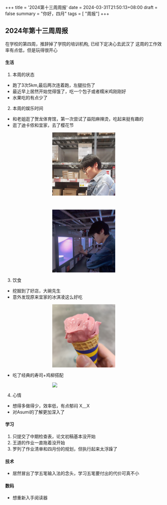 +++
title = '2024第十三周周报'
date = 2024-03-31T21:50:13+08:00
draft = false
summary = "你好，四月"
tags = [ "周报"]
+++
## 2024年第十三周周报
在学校的第四周，推辞掉了学院的培训机构, 已经下定决心去武汉了
这周的工作效率有点低，但是玩得很开心
#### 生活
1. 本周的状态
- 跑了3次5km,最后两次连着跑，左腿拉伤了
- 最近早上居然开始觉得饿了，吃一个包子或者糯米鸡刚刚好
- 水果吃的有点少了
2. 本周的娱乐时间
- 和老姐逛了贺龙体育馆，第一次尝试了益阳麻辣烫，吃起来挺有趣的
- 逛了迪卡侬和宜家，去了樱花节
<div style="display: flex; justify-content: center;">
  <img src="https://raw.githubusercontent.com/looechao/blogimg/main/week13_4.jpg" style="width: 40%;" /> 
</div>

​                

<div style="display: flex; justify-content: center;">
  <img src="https://raw.githubusercontent.com/looechao/blogimg/main/week13_1.jpg" style="width: 40%;" /> 
</div>



3. 饮食
- 挖掘到了好店，大碗先生
- 意外发现原来宜家的冰淇凌这么好吃
<div style="display: flex; justify-content: center;">
    <img src="https://raw.githubusercontent.com/looechao/blogimg/main/week13_5.jpg" style="width: 40%;" /> 
</div>


- 吃了经典的寿司+鸡柳搭配

<div style="display: flex; justify-content: center;">
      <img src="https://raw.githubusercontent.com/looechao/blogimg/main/week13_2.jpg" style="width: 40%;" /> 
  </div>

4. 心情
- 想得多做得少，效率低，有点郁闷 X﹏X
- 对Asumi的了解更加深入了

#### 学习
1. 只提交了中期检查表，论文初稿基本没开始
2. 王道的作业一直拖着没开始
3. 罗列了作业清单和四月份的规划，但执行起来太浮躁了

#### 技术
- 居然冒出了学五笔输入法的念头，学习五笔要付出的代价可真不小

#### 数码
- 想重新入手阅读器